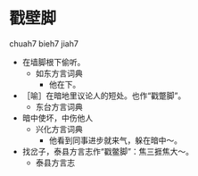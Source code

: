 







# 戳壁脚
chuah7 bieh7 jiah7
+ 在墙脚根下偷听。
  * 如东方言词典
    - 他在下。
+ ［喻］在暗地里议论人的短处。也作“戳蹩脚”。
  * 东台方言词典
+ 暗中使坏，中伤他人
  * 兴化方言词典
    - 他看到同事进步就来气，躲在暗中～。
+ 找岔子，泰县方言志作“戳鳖脚”：焦三捱焦大～。
  * 泰县方言志
